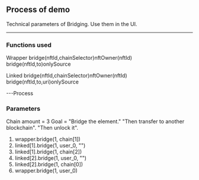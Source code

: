 
## Process of demo
Technical parameters of Bridging.
Use them in the UI.

---
### Functions used

Wrapper
bridge(nftId,chainSelector)nftOwner(nftId)
bridge(nftId,to)onlySource

Linked
bridge(nftId,chainSelector)nftOwner(nftId)
bridge(nftId,to,uri)onlySource

---Process
### Parameters

Chain amount = 3
Goal = "Bridge the element."
"Then transfer to another blockchain".
"Then unlock it".

1. wrapper.bridge(1, chain[1])
2. linked[1].bridge(1, user_0, "")
3. linked[1].bridge(1, chain[2])
4. linked[2].bridge(1, user_0, "")
5. linked[2].bridge(1, chain[0])
6. wrapper.bridge(1, user_0)